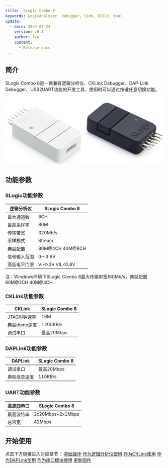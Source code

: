 ```yaml
---
title:  SLogic Combo 8
keywords: LogicAnalyzer, debugger, link, RISCV, tool
update:
  - date: 2023-07-23
    version: v0.1
    author: lxo
    content:
      - Release docs
---
```


## 简介

SLogic Combo 8是一款兼有逻辑分析仪、CKLink Debugger、DAP-Link Debugger、USB2UART功能的开发工具，使用时可以通过按键任意切换功能。

![slogic_combo8_main](./assets/readme/slogic_combo8_main.png)

## 功能参数

### SLogic功能参数

| 逻辑分析仪 | **SLogic Combo 8** |
| --------------------- | ----------------- |
| 最大通道数            | 8CH               |
| 最高采样率            | 80M               |
| 传输带宽              | 320Mb/s           |
| 采样模式              | Stream            |
| 典型配置              | 80M@4CH 40M@8CH   |
| 信号输入范围          | 0～3.6V           |
| 高低电平门限          | VIH>2V VIL<0.8V   |

注：Windows环境下SLogic Combo 8最大传输带宽160Mb/s，典型配置80M@2CH 40M@4CH

### CKLink功能参数

| CKLink       | SLogic Combo 8 |
| ------------ | ------------- |
| JTAG时钟速率 | 16M           |
| 典型dump速度 | 1200KB/s      |
| 调试串口     | 最高20Mbps    |

### DAPLink功能参数

| DAPLink      | SLogic Combo 8 |
| ------------ | ------------- |
| 调试串口     | 最高20Mbps    |
| 典型烧录速度 | 110KB/s       |

### UART功能参数

| 高速四串口 | **SLogic Combo 8** |
| ---------- | ----------------- |
| 最高波特率 | 2x20Mbps+2x1Mbps  |
| 总带宽     | 42Mbps            |

## 开始使用

点击下方链接进入对应章节：
[基础操作](./basic_operation.md)
[作为逻辑分析仪使用](./use_logic_function.md)
[作为CKLink使用](./use_cklink_function.md)
[作为DAPLink使用](./use_daplink_function.md)
[作为串口模块使用](./use_fouruart_function.md)
[更新固件](./update_firmware.md)
